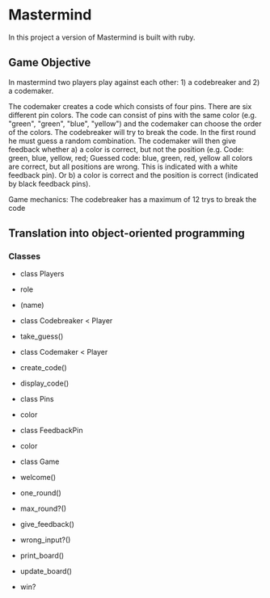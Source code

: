 # Mastermind
In this project a version of Mastermind is built with ruby. 

## Game Objective
In mastermind two players play against each other: 1) a codebreaker and 2) a codemaker. 

The codemaker creates a code which consists of four pins. There are six different pin colors.
The code can consist of pins with the same color (e.g. "green", "green", "blue", "yellow") and the
codemaker can choose the order of the colors. 
The codebreaker will try to break the code. In the first round he must guess a random combination. 
The codemaker will then give feedback whether a) a color is correct, but not the position 
(e.g. Code: green, blue, yellow, red; Guessed code: blue, green, red, yellow all colors are correct, 
but all positions are wrong. This is indicated with a white feedback pin). Or b) a color is correct and the position
is correct (indicated by black feedback pins).

Game mechanics: 
The codebreaker has a maximum of 12 trys to break the code

## Translation into object-oriented programming
### Classes
- class Players
 - role
 - (name)

- class Codebreaker < Player
 - take_guess()
- class Codemaker < Player
 - create_code()
 - display_code()

- class Pins
 - color

- class FeedbackPin
 - color

- class Game
 - welcome()
 - one_round()
 - max_round?()
 - give_feedback()
 - wrong_input?()
 - print_board()
 - update_board()
 - win? 